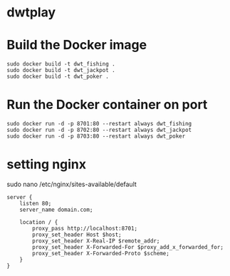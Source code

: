 # dwtplay

# Build the Docker image
```
sudo docker build -t dwt_fishing .
sudo docker build -t dwt_jackpot .
sudo docker build -t dwt_poker .
```

# Run the Docker container on port 
```
sudo docker run -d -p 8701:80 --restart always dwt_fishing 
sudo docker run -d -p 8702:80 --restart always dwt_jackpot 
sudo docker run -d -p 8703:80 --restart always dwt_poker 
```

# setting nginx
sudo nano /etc/nginx/sites-available/default

```
server {
    listen 80;
    server_name domain.com;

    location / {
        proxy_pass http://localhost:8701;
        proxy_set_header Host $host;
        proxy_set_header X-Real-IP $remote_addr;
        proxy_set_header X-Forwarded-For $proxy_add_x_forwarded_for;
        proxy_set_header X-Forwarded-Proto $scheme;
    }
}
```